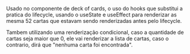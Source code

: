 Usado no componente de deck of cards, o uso do hooks que substitui a pratica do lifecycle, usando o useState e useEffect para renderizar as mesma 52 cartas que estavam sendo renderizadas antes pelo lifecycle.

Tambem utilizando uma renderização condicional, caso a quantidade de cartas seja maior que 0, ele vai renderizar a lista de cartas, caso o contrario, dirá que "nenhuma carta foi encontrada".
